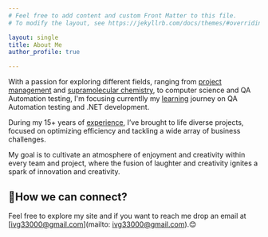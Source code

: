```yaml
---
# Feel free to add content and custom Front Matter to this file.
# To modify the layout, see https://jekyllrb.com/docs/themes/#overriding-theme-defaults

layout: single
title: About Me 
author_profile: true

---
```



With a passion for exploring different fields, ranging from [project management](/projects) and [supramolecular chemistry](/Publications/), to computer science and QA Automation testing, I'm focusing currentlly my [learning](/education) journey on QA Automation testing and .NET development.   

During my 15+ years of [experience](/experiance), I’ve brought to life diverse projects, focused on optimizing efficiency and tackling a wide array of business challenges.
 
 My goal is to cultivate an atmosphere of enjoyment and creativity within every team and project, where the fusion of laughter and creativity ignites a spark of innovation and creativity.

## 📧How we can connect? 

Feel free to explore my site and if you want to reach me drop an email at [ivg33000@gmail.com](mailto: ivg33000@gmail.com).😊
